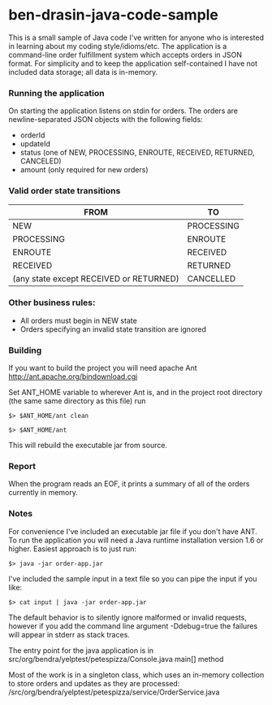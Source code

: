 ben-drasin-java-code-sample
===========================

This is a small sample of Java code I've written for anyone who is interested in learning about my coding style/idioms/etc.  The application is a command-line order fulfillment system which accepts orders in JSON format.  For simplicity and to keep the application self-contained I have not included data storage; all data is in-memory.

### Running the application
On starting the application listens on stdin for orders.  The orders are newline-separated JSON objects with the following fields:
* orderId
* updateId
* status (one of NEW, PROCESSING, ENROUTE, RECEIVED, RETURNED, CANCELED)
* amount (only required for new orders) 

### Valid order state transitions

FROM | TO
---- | ----
NEW | PROCESSING
PROCESSING | ENROUTE
ENROUTE | RECEIVED
RECEIVED | RETURNED 
(any state except RECEIVED or RETURNED) | CANCELLED 

### Other business rules:
* All orders must begin in NEW state
* Orders specifying an invalid state transition are ignored

### Building
If you want to build the project you will need apache Ant
http://ant.apache.org/bindownload.cgi

Set ANT_HOME variable to wherever Ant is, and in the project root directory (the same same directory as this file) run

`$> $ANT_HOME/ant clean`

`$> $ANT_HOME/ant`

This will rebuild the executable jar from source.

### Report
When the program reads an EOF, it prints a summary of all of the orders currently in memory.

### Notes
For convenience I've included an executable jar file if you don't have ANT.  
To run the application you will need a Java runtime installation version 1.6 or higher.
Easiest approach is to just run:

`$> java -jar order-app.jar`

I've included the sample input in a text file so you can pipe the input if you like:

`$> cat input | java -jar order-app.jar`

The default behavior is to silently ignore malformed or invalid requests, however if you add the command line argument -Ddebug=true the failures will appear in stderr as stack traces.


The entry point for the java application is in 
src/org/bendra/yelptest/petespizza/Console.java main[] method

Most of the work is in a singleton class, which uses an in-memory collection to store orders and updates as they are processed:
/src/org/bendra/yelptest/petespizza/service/OrderService.java
